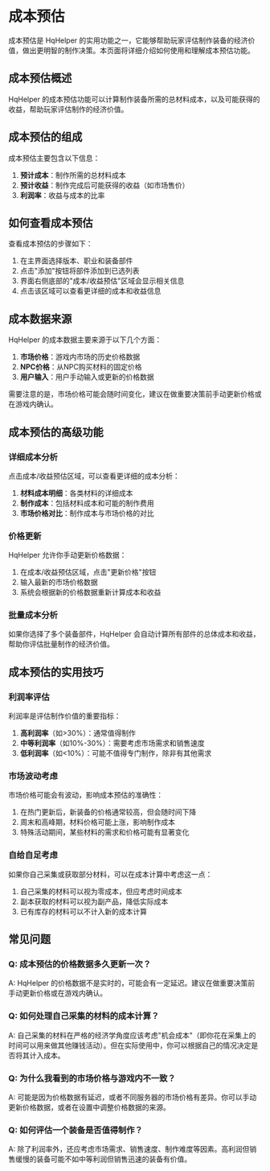 # 成本预估

成本预估是 HqHelper 的实用功能之一，它能够帮助玩家评估制作装备的经济价值，做出更明智的制作决策。本页面将详细介绍如何使用和理解成本预估功能。

## 成本预估概述

HqHelper 的成本预估功能可以计算制作装备所需的总材料成本，以及可能获得的收益，帮助玩家评估制作的经济价值。

## 成本预估的组成

成本预估主要包含以下信息：

1. **预计成本**：制作所需的总材料成本
2. **预计收益**：制作完成后可能获得的收益（如市场售价）
3. **利润率**：收益与成本的比率

## 如何查看成本预估

查看成本预估的步骤如下：

1. 在主界面选择版本、职业和装备部件
2. 点击"添加"按钮将部件添加到已选列表
3. 界面右侧底部的"成本/收益预估"区域会显示相关信息
4. 点击该区域可以查看更详细的成本和收益信息

## 成本数据来源

HqHelper 的成本数据主要来源于以下几个方面：

1. **市场价格**：游戏内市场的历史价格数据
2. **NPC价格**：从NPC购买材料的固定价格
3. **用户输入**：用户手动输入或更新的价格数据

需要注意的是，市场价格可能会随时间变化，建议在做重要决策前手动更新价格或在游戏内确认。

## 成本预估的高级功能

### 详细成本分析

点击成本/收益预估区域，可以查看更详细的成本分析：

1. **材料成本明细**：各类材料的详细成本
2. **制作成本**：包括材料成本和可能的制作费用
3. **市场价格对比**：制作成本与市场价格的对比

### 价格更新

HqHelper 允许你手动更新价格数据：

1. 在成本/收益预估区域，点击"更新价格"按钮
2. 输入最新的市场价格数据
3. 系统会根据新的价格数据重新计算成本和收益

### 批量成本分析

如果你选择了多个装备部件，HqHelper 会自动计算所有部件的总体成本和收益，帮助你评估批量制作的经济价值。

## 成本预估的实用技巧

### 利润率评估

利润率是评估制作价值的重要指标：

1. **高利润率**（如>30%）：通常值得制作
2. **中等利润率**（如10%-30%）：需要考虑市场需求和销售速度
3. **低利润率**（如<10%）：可能不值得专门制作，除非有其他需求

### 市场波动考虑

市场价格可能会有波动，影响成本预估的准确性：

1. 在热门更新后，新装备的价格通常较高，但会随时间下降
2. 周末和高峰期，材料价格可能上涨，影响制作成本
3. 特殊活动期间，某些材料的需求和价格可能有显著变化

### 自给自足考虑

如果你自己采集或获取部分材料，可以在成本计算中考虑这一点：

1. 自己采集的材料可以视为零成本，但应考虑时间成本
2. 副本获取的材料可以视为副产品，降低实际成本
3. 已有库存的材料可以不计入新的成本计算

## 常见问题

### Q: 成本预估的价格数据多久更新一次？

A: HqHelper 的价格数据不是实时的，可能会有一定延迟。建议在做重要决策前手动更新价格或在游戏内确认。

### Q: 如何处理自己采集的材料的成本计算？

A: 自己采集的材料在严格的经济学角度应该考虑"机会成本"（即你花在采集上的时间可以用来做其他赚钱活动）。但在实际使用中，你可以根据自己的情况决定是否将其计入成本。

### Q: 为什么我看到的市场价格与游戏内不一致？

A: 可能是因为价格数据有延迟，或者不同服务器的市场价格有差异。你可以手动更新价格数据，或者在设置中调整价格数据的来源。

### Q: 如何评估一个装备是否值得制作？

A: 除了利润率外，还应考虑市场需求、销售速度、制作难度等因素。高利润但销售缓慢的装备可能不如中等利润但销售迅速的装备有价值。

